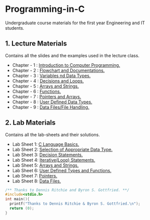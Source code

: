 # Programming-in-C

Undergraduate course materials for the first year Engineering and IT students.

## 1. Lecture Materials
  Contains all the slides and the examples used in the lecture class.
  
- Chapter - 1 : [Introduction to Computer Programming.](Lecture/Chapter%201%20and%202)
- Chapter - 2 : [Flowchart and Documentations.](Lecture/Chapter%201%20and%202)
- Chapter - 3 : [Variables nd Data Types.](Lecture/Chapter%203)
- Chapter - 4 : [Decisions and Loops.](Lecture/Chapter%204)
- Chapter - 5 : [Arrays and Strings.](Lecture/Chapter%205)
- Chapter - 6 : [Functions.](Lecture/Chapter%206)
- Chapter - 7 : [Pointers and Arrays.](Lecture/Chapter%207)
- Chapter - 8 : [User Defined Data Types.](Lecture/Chapter%208)
- Chapter - 9 : [Data Files/File Handling.](Lecture/Chapter%209/Examples)
  
  
## 2. Lab Materials
  Contains all the lab-sheets and their solutions.
  - Lab Sheet 1: [C Language Basics.](Lab/Lab%20Sheet%20-%201)
  - Lab Sheet 2: [Selection of Appropriate Data Type.](Lab/Lab%20Sheet%20-%202)
  - Lab Sheet 3: [Decision Statements.](Lab/Lab%20Sheet%20-%203)
  - Lab Sheet 4: [Iterative(Loop) Statements.](Lab/Lab%20Sheet%20-%204)
  - Lab Sheet 5: [Arrays and Strings.](Lab/Lab%20Sheet%20-%205)
  - Lab Sheet 6: [User Defined Types and Functions.](Lab/Lab%20Sheet%20-%206)
  - Lab Sheet 7: [Pointers.](Lab/Lab%20Sheet%20-%207)
  - Lab Sheet 8: [Data Files.](Lab/Lab%20Sheet%20-%208)

```C
/** Thanks to Dennis Ritchie and Byron S. Gottfried. **/
#include<stdio.h>
int main(){
  printf("Thanks to Dennis Ritchie & Byron S. Gottfried.\n");
  return (0);
}
```
